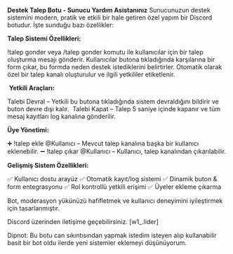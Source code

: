 ️**Destek Talep Botu - Sunucu Yardım Asistanınız**
Sunucunuzun destek sistemini modern, pratik ve etkili bir hale getiren özel yapım bir Discord botudur. İşte sunduğu bazı özellikler:



**Talep Sistemi Özellikleri:**

!talep gonder veya /talep gonder komutu ile kullanıcılar için bir talep oluşturma mesajı gönderir.
Kullanıcılar butona tıkladığında karşılarına bir form çıkar, bu formda neden destek istediklerini belirtirler.
Otomatik olarak özel bir talep kanalı oluşturulur ve ilgili yetkililer etiketlenir.



️ **Yetkili Araçları:**


Talebi Devral – Yetkili bu butona tıkladığında sistem devraldığını bildirir ve buton devre dışı kalır.
️ Talebi Kapat – Talep 5 saniye içinde kapanır ve tüm mesaj kayıtları log kanalına gönderilir.



**Üye Yönetimi:**


➕ !talep ekle @Kullanıcı – Mevcut talep kanalına başka bir kullanıcı eklenebilir.
➖ !talep çıkar @Kullanıcı – Kullanıcı, talep kanalından çıkarılabilir.



**Gelişmiş Sistem Özellikleri:**


✅ Kullanıcı dostu arayüz
✅ Otomatik kayıt/log sistemi
✅ Dinamik buton & form entegrasyonu
✅ Rol kontrollü yetkili erişimi
✅ Üyeler ekleme çıkarma



Bot, moderasyon yükünüzü hafifletmek ve kullanıcı deneyimini iyileştirmek için tasarlanmıştır.


Discord üzerinden iletişime geçebilirsiniz. [w1_.lider]




Dipnot: Bu botu can sıkıntısından yapmak istedim isteyen alıp kullanabilir basit bir bot oldu ilerde yeni sistemler eklemeyi düşünüyorum.
